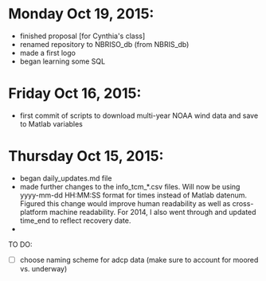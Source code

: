 # Monday Oct 19, 2015:
* finished proposal [for Cynthia's class]
* renamed repository to NBRISO_db (from NBRIS_db)
* made a first logo
* began learning some SQL

# Friday Oct 16, 2015:
* first commit of scripts to download multi-year NOAA wind data and save to Matlab variables

# Thursday Oct 15, 2015:
* began daily_updates.md file
* made further changes to the info_tcm_*.csv files.  Will now be using yyyy-mm-dd HH:MM:SS format for times instead of Matlab datenum.  Figured this change would improve human readability as well as cross-platform machine readability.  For 2014, I also went through and updated time_end to reflect recovery date. 
* 

TO DO:
- [ ] choose naming scheme for adcp data (make sure to account for moored vs. underway)
